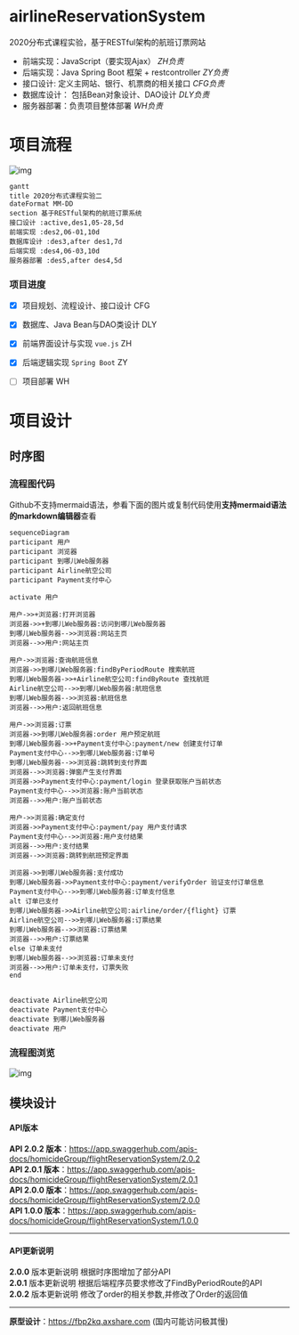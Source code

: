 # airlineReservationSystem
2020分布式课程实验，基于RESTful架构的航班订票网站

- 前端实现：JavaScript（要实现Ajax） *ZH负责*
- 后端实现：Java Spring Boot 框架 + restcontroller *ZY负责* 
- 接口设计:  定义主网站、银行、机票商的相关接口 *CFG负责*
- 数据库设计： 包括Bean对象设计、DAO设计 *DLY负责* 
- 服务器部署：负责项目整体部署 *WH负责*

# 项目流程

![img](https://cdn.nlark.com/yuque/__mermaid_v3/45d934a7278fb9cda8022b18bd6bcd2c.svg)


``` mermaid
gantt 
title 2020分布式课程实验二
dateFormat MM-DD  
section 基于RESTful架构的航班订票系统
接口设计 :active,des1,05-28,5d
前端实现 :des2,06-01,10d
数据库设计 :des3,after des1,7d
后端实现 :des4,06-03,10d
服务器部署 :des5,after des4,5d
```

### 项目进度

- [x] 项目规划、流程设计、接口设计 CFG
- [x] 数据库、Java Bean与DAO类设计  DLY
- [x] 前端界面设计与实现 `vue.js` ZH
- [x] 后端逻辑实现 `Spring Boot` ZY
- [ ] 项目部署 WH



# 项目设计

## 时序图

### 流程图代码

Github不支持mermaid语法，参看下面的图片或复制代码使用**支持mermaid语法的markdown编辑器**查看

``` mermaid
sequenceDiagram
participant 用户
participant 浏览器
participant 到哪儿Web服务器
participant Airline航空公司
participant Payment支付中心

activate 用户

用户->>+浏览器:打开浏览器
浏览器->>+到哪儿Web服务器:访问到哪儿Web服务器
到哪儿Web服务器-->>浏览器:网站主页
浏览器-->>用户:网站主页

用户->>浏览器:查询航班信息
浏览器->>到哪儿Web服务器:findByPeriodRoute 搜索航班 
到哪儿Web服务器->>+Airline航空公司:findByRoute 查找航班
Airline航空公司-->>到哪儿Web服务器:航班信息
到哪儿Web服务器-->>浏览器:航班信息
浏览器-->>用户:返回航班信息

用户->>浏览器:订票
浏览器->>到哪儿Web服务器:order 用户预定航班
到哪儿Web服务器->>+Payment支付中心:payment/new 创建支付订单
Payment支付中心-->>到哪儿Web服务器:订单号
到哪儿Web服务器-->>浏览器:跳转到支付界面
浏览器-->>浏览器:弹窗产生支付界面
浏览器->>Payment支付中心:payment/login 登录获取账户当前状态
Payment支付中心-->>浏览器:账户当前状态
浏览器-->>用户:账户当前状态

用户->>浏览器:确定支付
浏览器->>Payment支付中心:payment/pay 用户支付请求
Payment支付中心-->>浏览器:用户支付结果
浏览器-->>用户:支付结果
浏览器-->>浏览器:跳转到航班预定界面

浏览器->>到哪儿Web服务器:支付成功
到哪儿Web服务器->>Payment支付中心:payment/verifyOrder 验证支付订单信息
Payment支付中心-->>到哪儿Web服务器:订单支付信息
alt 订单已支付
到哪儿Web服务器->>Airline航空公司:airline/order/{flight} 订票
Airline航空公司-->>到哪儿Web服务器:订票结果
到哪儿Web服务器-->>浏览器:订票结果
浏览器-->>用户:订票结果
else 订单未支付
到哪儿Web服务器-->>浏览器:订单未支付
浏览器-->>用户:订单未支付，订票失败
end


deactivate Airline航空公司
deactivate Payment支付中心
deactivate 到哪儿Web服务器
deactivate 用户
```

### 流程图浏览

![img](https://cdn.nlark.com/yuque/__mermaid_v3/13dc3f0a96ca310964eb2c231a8a695d.svg)

## 模块设计

#### API版本

**API 2.0.2 版本**：https://app.swaggerhub.com/apis-docs/homicideGroup/flightReservationSystem/2.0.2         
**API 2.0.1 版本**：https://app.swaggerhub.com/apis-docs/homicideGroup/flightReservationSystem/2.0.1       
**API 2.0.0 版本**：https://app.swaggerhub.com/apis-docs/homicideGroup/flightReservationSystem/2.0.0               
**API 1.0.0 版本**：https://app.swaggerhub.com/apis-docs/homicideGroup/flightReservationSystem/1.0.0        

----------------------

#### API更新说明

__2.0.0__ 版本更新说明 根据时序图增加了部分API          
__2.0.1__ 版本更新说明 根据后端程序员要求修改了FindByPeriodRoute的API        
__2.0.2__ 版本更新说明 修改了order的相关参数,并修改了Order的返回值

-------------------------



**原型设计**：https://fbp2kq.axshare.com
(国内可能访问极其慢)




